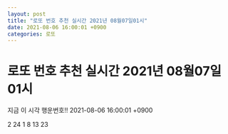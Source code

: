 ```yaml
---
layout: post
title: "로또 번호 추천 실시간 2021년 08월07일01시"
date: 2021-08-06 16:00:01 +0900
categories: 로또
---
```


# 로또 번호 추천 실시간 2021년 08월07일01시

지금 이 시각 행운번호!! 2021-08-06 16:00:01 +0900

 2  24  1  8  13  23 


